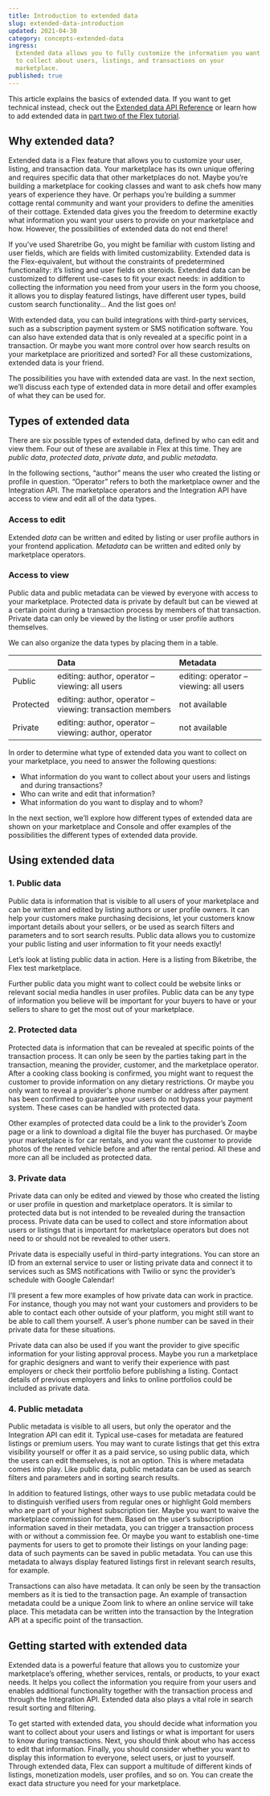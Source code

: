 ```yaml
---
title: Introduction to extended data
slug: extended-data-introduction
updated: 2021-04-30
category: concepts-extended-data
ingress:
  Extended data allows you to fully customize the information you want
  to collect about users, listings, and transactions on your
  marketplace.
published: true
---
```


This article explains the basics of extended data. If you want to get
technical instead, check out the
[Extended data API Reference](/references/extended-data/) or learn how
to add extended data in
[part two of the Flex tutorial](/tutorial/add-extended-data/).

## Why extended data?

Extended data is a Flex feature that allows you to customize your user,
listing, and transaction data. Your marketplace has its own unique
offering and requires specific data that other marketplaces do not.
Maybe you’re building a marketplace for cooking classes and want to ask
chefs how many years of experience they have. Or perhaps you’re building
a summer cottage rental community and want your providers to define the
amenities of their cottage. Extended data gives you the freedom to
determine exactly what information you want your users to provide on
your marketplace and how. However, the possibilities of extended data do
not end there!

If you’ve used Sharetribe Go, you might be familiar with custom listing
and user fields, which are fields with limited customizability. Extended
data is the Flex-equivalent, but without the constraints of
predetermined functionality: it’s listing and user fields on steroids.
Extended data can be customized to different use-cases to fit your exact
needs: in addition to collecting the information you need from your
users in the form you choose, it allows you to display featured
listings, have different user types, build custom search functionality…
And the list goes on!

With extended data, you can build integrations with third-party
services, such as a subscription payment system or SMS notification
software. You can also have extended data that is only revealed at a
specific point in a transaction. Or maybe you want more control over how
search results on your marketplace are prioritized and sorted? For all
these customizations, extended data is your friend.

The possibilities you have with extended data are vast. In the next
section, we’ll discuss each type of extended data in more detail and
offer examples of what they can be used for.

## Types of extended data

There are six possible types of extended data, defined by who can edit
and view them. Four out of these are available in Flex at this time.
They are _public data_, _protected data_, _private data_, and _public
metadata_.

In the following sections, “author” means the user who created the
listing or profile in question. “Operator” refers to both the
marketplace owner and the Integration API. The marketplace operators and
the Integration API have access to view and edit all of the data types.

### Access to edit

Extended _data_ can be written and edited by listing or user profile
authors in your frontend application. _Metadata_ can be written and
edited only by marketplace operators.

### Access to view

Public data and public metadata can be viewed by everyone with access to
your marketplace. Protected data is private by default but can be viewed
at a certain point during a transaction process by members of that
transaction. Private data can only be viewed by the listing or user
profile authors themselves.

We can also organize the data types by placing them in a table.

|           | Data                                                     | Metadata                               |
| :-------- | :------------------------------------------------------- | :------------------------------------- |
| Public    | editing: author, operator – viewing: all users           | editing: operator – viewing: all users |
| Protected | editing: author, operator – viewing: transaction members | not available                          |
| Private   | editing: author, operator – viewing: author, operator    | not available                          |

In order to determine what type of extended data you want to collect on
your marketplace, you need to answer the following questions:

- What information do you want to collect about your users and listings
  and during transactions?
- Who can write and edit that information?
- What information do you want to display and to whom?

In the next section, we’ll explore how different types of extended data
are shown on your marketplace and Console and offer examples of the
possibilities the different types of extended data provide.

## Using extended data

### 1. Public data

Public data is information that is visible to all users of your
marketplace and can be written and edited by listing authors or user
profile owners. It can help your customers make purchasing decisions,
let your customers know important details about your sellers, or be used
as search filters and parameters and to sort search results. Public data
allows you to customize your public listing and user information to fit
your needs exactly!

Let’s look at listing public data in action. Here is a listing from
Biketribe, the Flex test marketplace.

<publicextendeddatacarousel title="Examples of public extended data">

</publicextendeddatacarousel>

Further public data you might want to collect could be website links or
relevant social media handles in user profiles. Public data can be any
type of information you believe will be important for your buyers to
have or your sellers to share to get the most out of your marketplace.

### 2. Protected data

Protected data is information that can be revealed at specific points of
the transaction process. It can only be seen by the parties taking part
in the transaction, meaning the provider, customer, and the marketplace
operator. After a cooking class booking is confirmed, you might want to
request the customer to provide information on any dietary restrictions.
Or maybe you only want to reveal a provider's phone number or address
after payment has been confirmed to guarantee your users do not bypass
your payment system. These cases can be handled with protected data.

Other examples of protected data could be a link to the provider’s Zoom
page or a link to download a digital file the buyer has purchased. Or
maybe your marketplace is for car rentals, and you want the customer to
provide photos of the rented vehicle before and after the rental period.
All these and more can all be included as protected data.

### 3. Private data

Private data can only be edited and viewed by those who created the
listing or user profile in question and marketplace operators. It is
similar to protected data but is not intended to be revealed during the
transaction process. Private data can be used to collect and store
information about users or listings that is important for marketplace
operators but does not need to or should not be revealed to other users.

Private data is especially useful in third-party integrations. You can
store an ID from an external service to user or listing private data and
connect it to services such as SMS notifications with Twilio or sync the
provider’s schedule with Google Calendar!

I’ll present a few more examples of how private data can work in
practice. For instance, though you may not want your customers and
providers to be able to contact each other outside of your platform, you
might still want to be able to call them yourself. A user’s phone number
can be saved in their private data for these situations.

Private data can also be used if you want the provider to give specific
information for your listing approval process. Maybe you run a
marketplace for graphic designers and want to verify their experience
with past employers or check their portfolio before publishing a
listing. Contact details of previous employers and links to online
portfolios could be included as private data.

### 4. Public metadata

Public metadata is visible to all users, but only the operator and the
Integration API can edit it. Typical use-cases for metadata are featured
listings or premium users. You may want to curate listings that get this
extra visibility yourself or offer it as a paid service, so using public
data, which the users can edit themselves, is not an option. This is
where metadata comes into play. Like public data, public metadata can be
used as search filters and parameters and in sorting search results.

In addition to featured listings, other ways to use public metadata
could be to distinguish verified users from regular ones or highlight
Gold members who are part of your highest subscription tier. Maybe you
want to waive the marketplace commission for them. Based on the user’s
subscription information saved in their metadata, you can trigger a
transaction process with or without a commission fee. Or maybe you want
to establish one-time payments for users to get to promote their
listings on your landing page: data of such payments can be saved in
public metadata. You can use this metadata to always display featured
listings first in relevant search results, for example.

Transactions can also have metadata. It can only be seen by the
transaction members as it is tied to the transaction page. An example of
transaction metadata could be a unique Zoom link to where an online
service will take place. This metadata can be written into the
transaction by the Integration API at a specific point of the
transaction.

## Getting started with extended data

Extended data is a powerful feature that allows you to customize your
marketplace’s offering, whether services, rentals, or products, to your
exact needs. It helps you collect the information you require from your
users and enables additional functionality together with the transaction
process and through the Integration API. Extended data also plays a
vital role in search result sorting and filtering.

To get started with extended data, you should decide what information
you want to collect about your users and listings or what is important
for users to know during transactions. Next, you should think about who
has access to edit that information. Finally, you should consider
whether you want to display this information to everyone, select users,
or just to yourself. Through extended data, Flex can support a multitude
of different kinds of listings, monetization models, user profiles, and
so on. You can create the exact data structure you need for your
marketplace.
